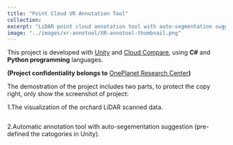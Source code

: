 ```yaml
---
title: "Point Cloud VR Annotation Tool"
collection: 
excerpt: "LiDAR point cloud annotation tool with auto-segmentation suggection in VR environment."
image: "../images/xr-annotool/XR-annotool-thumbnail.png"
---
```

This project is developed with [Unity](https://unity.com/) and [Cloud Compare](https://www.danielgm.net/cc/), using **C#** and **Python programming** languages.

**(Project confidentiality belongs to** [OnePlanet Research Center](https://www.oneplanetresearch.nl/)**)**

The demostration of the project includes two parts, to protect the copy right, only show the screenshot of project:

1.The visualization of the orchard LiDAR scanned data.

<img src="{{site.url}}/images/xr-annotool/XR-annotool-visual.png" alt="">

2.Automatic annotation tool with auto-segementation suggestion (pre-defined the catogories in Unity).

<img src="{{site.url}}/images/xr-annotool/XR-annotool-seg.png" alt="" >
